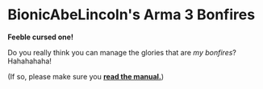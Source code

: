 # BionicAbeLincoln's Arma 3 Bonfires

**Feeble cursed one!**

Do you really think you can manage the glories that are *my bonfires*? Hahahahaha!

(If so, please make sure you **[read the manual.][RTFM]**)

[RTFM]: https://docs.google.com/document/d/19LophS3hma0OtftPG6BdxMwEO71e1FkBX0W4f1McKz4/edit?usp=sharing
